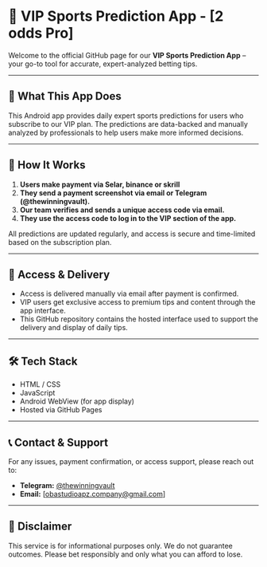 # 🎯 VIP Sports Prediction App - [2 odds Pro]

Welcome to the official GitHub page for our **VIP Sports Prediction App** – your go-to tool for accurate, expert-analyzed betting tips.

---

## 📱 What This App Does

This Android app provides daily expert sports predictions for users who subscribe to our VIP plan. The predictions are data-backed and manually analyzed by professionals to help users make more informed decisions.

---

## 💼 How It Works

1. **Users make payment via Selar, binance or skrill**
2. **They send a payment screenshot via email or Telegram (@thewinningvault).**
3. **Our team verifies and sends a unique access code via email.**
4. **They use the access code to log in to the VIP section of the app.**

All predictions are updated regularly, and access is secure and time-limited based on the subscription plan.

---

## 🔐 Access & Delivery

- Access is delivered manually via email after payment is confirmed.
- VIP users get exclusive access to premium tips and content through the app interface.
- This GitHub repository contains the hosted interface used to support the delivery and display of daily tips.

---

## 🛠 Tech Stack

- HTML / CSS
- JavaScript
- Android WebView (for app display)
- Hosted via GitHub Pages

---

## 📞 Contact & Support

For any issues, payment confirmation, or access support, please reach out to:

- **Telegram:** [@thewinningvault](https://t.me/thewinningvault)
- **Email:** [obastudioapz.company@gmail.com]

---

## 📌 Disclaimer

This service is for informational purposes only. We do not guarantee outcomes. Please bet responsibly and only what you can afford to lose.

